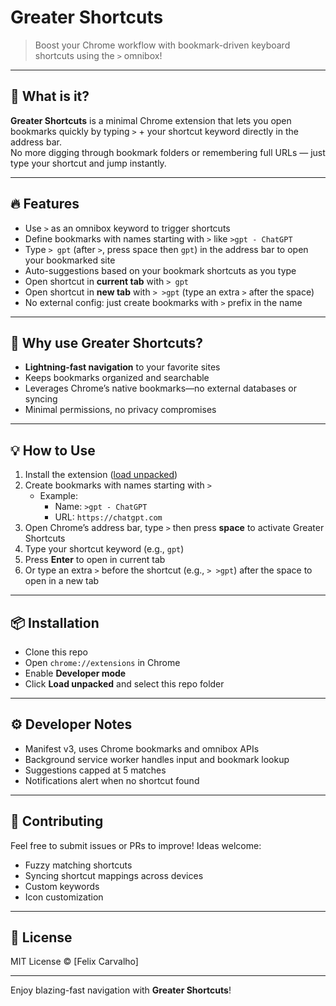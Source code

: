 # Greater Shortcuts

> Boost your Chrome workflow with bookmark-driven keyboard shortcuts using the `>` omnibox!

---

## 🚀 What is it?

**Greater Shortcuts** is a minimal Chrome extension that lets you open bookmarks quickly by typing `>` + your shortcut keyword directly in the address bar.  
No more digging through bookmark folders or remembering full URLs — just type your shortcut and jump instantly.

---

## 🔥 Features

- Use `>` as an omnibox keyword to trigger shortcuts  
- Define bookmarks with names starting with `>` like `>gpt - ChatGPT`  
- Type `> gpt` (after `>`, press space then `gpt`) in the address bar to open your bookmarked site  
- Auto-suggestions based on your bookmark shortcuts as you type  
- Open shortcut in **current tab** with `> gpt`  
- Open shortcut in **new tab** with `> >gpt` (type an extra `>` after the space)  
- No external config: just create bookmarks with `>` prefix in the name  

---

## 🎯 Why use Greater Shortcuts?

- **Lightning-fast navigation** to your favorite sites  
- Keeps bookmarks organized and searchable  
- Leverages Chrome’s native bookmarks—no external databases or syncing  
- Minimal permissions, no privacy compromises  

---

## 💡 How to Use

1. Install the extension ([load unpacked](https://developer.chrome.com/docs/extensions/mv3/getstarted/#unpacked))  
2. Create bookmarks with names starting with `>`  
   - Example:  
     - Name: `>gpt - ChatGPT`  
     - URL: `https://chatgpt.com`  
3. Open Chrome’s address bar, type `>` then press **space** to activate Greater Shortcuts  
4. Type your shortcut keyword (e.g., `gpt`)  
5. Press **Enter** to open in current tab  
6. Or type an extra `>` before the shortcut (e.g., `> >gpt`) after the space to open in a new tab  

---

## 📦 Installation

- Clone this repo  
- Open `chrome://extensions` in Chrome  
- Enable **Developer mode**  
- Click **Load unpacked** and select this repo folder  

---

## ⚙️ Developer Notes

- Manifest v3, uses Chrome bookmarks and omnibox APIs  
- Background service worker handles input and bookmark lookup  
- Suggestions capped at 5 matches  
- Notifications alert when no shortcut found  

---

## 🙌 Contributing

Feel free to submit issues or PRs to improve! Ideas welcome:

- Fuzzy matching shortcuts  
- Syncing shortcut mappings across devices  
- Custom keywords  
- Icon customization  

---

## 📜 License

MIT License © [Felix Carvalho]

---

Enjoy blazing-fast navigation with **Greater Shortcuts**!  
